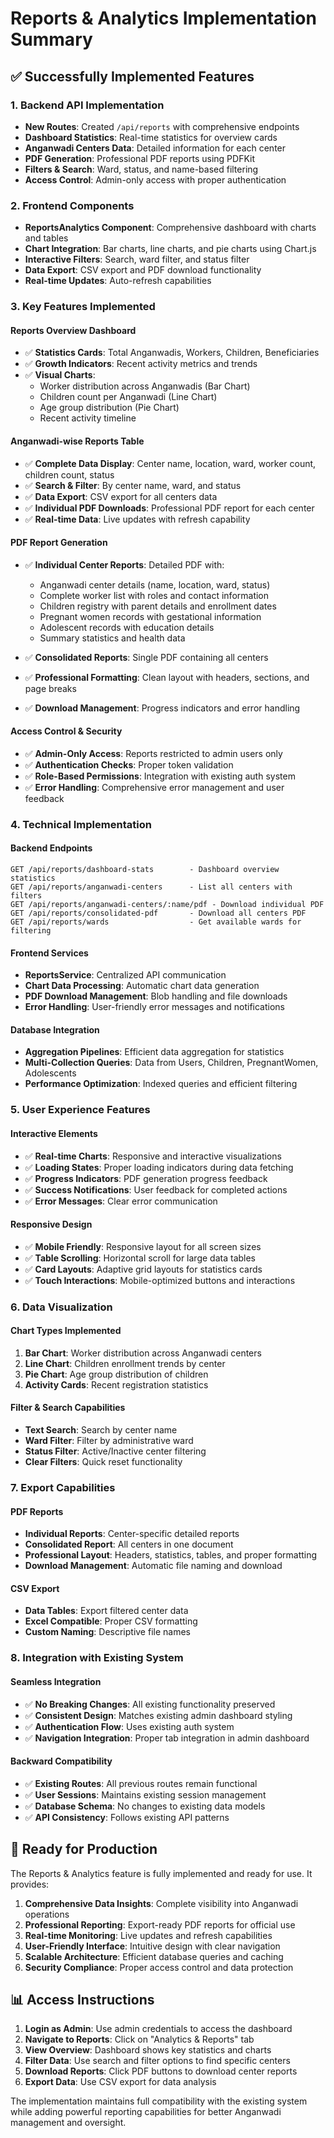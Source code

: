 # Reports & Analytics Implementation Summary

## ✅ Successfully Implemented Features

### 1. **Backend API Implementation**
- **New Routes**: Created `/api/reports` with comprehensive endpoints
- **Dashboard Statistics**: Real-time statistics for overview cards
- **Anganwadi Centers Data**: Detailed information for each center
- **PDF Generation**: Professional PDF reports using PDFKit
- **Filters & Search**: Ward, status, and name-based filtering
- **Access Control**: Admin-only access with proper authentication

### 2. **Frontend Components**
- **ReportsAnalytics Component**: Comprehensive dashboard with charts and tables
- **Chart Integration**: Bar charts, line charts, and pie charts using Chart.js
- **Interactive Filters**: Search, ward filter, and status filter
- **Data Export**: CSV export and PDF download functionality
- **Real-time Updates**: Auto-refresh capabilities

### 3. **Key Features Implemented**

#### **Reports Overview Dashboard**
- ✅ **Statistics Cards**: Total Anganwadis, Workers, Children, Beneficiaries
- ✅ **Growth Indicators**: Recent activity metrics and trends
- ✅ **Visual Charts**: 
  - Worker distribution across Anganwadis (Bar Chart)
  - Children count per Anganwadi (Line Chart)
  - Age group distribution (Pie Chart)
  - Recent activity timeline

#### **Anganwadi-wise Reports Table**
- ✅ **Complete Data Display**: Center name, location, ward, worker count, children count, status
- ✅ **Search & Filter**: By center name, ward, and status
- ✅ **Data Export**: CSV export for all centers data
- ✅ **Individual PDF Downloads**: Professional PDF report for each center
- ✅ **Real-time Data**: Live updates with refresh capability

#### **PDF Report Generation**
- ✅ **Individual Center Reports**: Detailed PDF with:
  - Anganwadi center details (name, location, ward, status)
  - Complete worker list with roles and contact information
  - Children registry with parent details and enrollment dates
  - Pregnant women records with gestational information
  - Adolescent records with education details
  - Summary statistics and health data

- ✅ **Consolidated Reports**: Single PDF containing all centers
- ✅ **Professional Formatting**: Clean layout with headers, sections, and page breaks
- ✅ **Download Management**: Progress indicators and error handling

#### **Access Control & Security**
- ✅ **Admin-Only Access**: Reports restricted to admin users only
- ✅ **Authentication Checks**: Proper token validation
- ✅ **Role-Based Permissions**: Integration with existing auth system
- ✅ **Error Handling**: Comprehensive error management and user feedback

### 4. **Technical Implementation**

#### **Backend Endpoints**
```
GET /api/reports/dashboard-stats        - Dashboard overview statistics
GET /api/reports/anganwadi-centers      - List all centers with filters
GET /api/reports/anganwadi-centers/:name/pdf - Download individual PDF
GET /api/reports/consolidated-pdf       - Download all centers PDF
GET /api/reports/wards                  - Get available wards for filtering
```

#### **Frontend Services**
- **ReportsService**: Centralized API communication
- **Chart Data Processing**: Automatic chart data generation
- **PDF Download Management**: Blob handling and file downloads
- **Error Handling**: User-friendly error messages and notifications

#### **Database Integration**
- **Aggregation Pipelines**: Efficient data aggregation for statistics
- **Multi-Collection Queries**: Data from Users, Children, PregnantWomen, Adolescents
- **Performance Optimization**: Indexed queries and efficient filtering

### 5. **User Experience Features**

#### **Interactive Elements**
- ✅ **Real-time Charts**: Responsive and interactive visualizations
- ✅ **Loading States**: Proper loading indicators during data fetching
- ✅ **Progress Indicators**: PDF generation progress feedback
- ✅ **Success Notifications**: User feedback for completed actions
- ✅ **Error Messages**: Clear error communication

#### **Responsive Design**
- ✅ **Mobile Friendly**: Responsive layout for all screen sizes
- ✅ **Table Scrolling**: Horizontal scroll for large data tables
- ✅ **Card Layouts**: Adaptive grid layouts for statistics cards
- ✅ **Touch Interactions**: Mobile-optimized buttons and interactions

### 6. **Data Visualization**

#### **Chart Types Implemented**
1. **Bar Chart**: Worker distribution across Anganwadi centers
2. **Line Chart**: Children enrollment trends by center
3. **Pie Chart**: Age group distribution of children
4. **Activity Cards**: Recent registration statistics

#### **Filter & Search Capabilities**
- **Text Search**: Search by center name
- **Ward Filter**: Filter by administrative ward
- **Status Filter**: Active/Inactive center filtering
- **Clear Filters**: Quick reset functionality

### 7. **Export Capabilities**

#### **PDF Reports**
- **Individual Reports**: Center-specific detailed reports
- **Consolidated Report**: All centers in one document
- **Professional Layout**: Headers, statistics, tables, and proper formatting
- **Download Management**: Automatic file naming and download

#### **CSV Export**
- **Data Tables**: Export filtered center data
- **Excel Compatible**: Proper CSV formatting
- **Custom Naming**: Descriptive file names

### 8. **Integration with Existing System**

#### **Seamless Integration**
- ✅ **No Breaking Changes**: All existing functionality preserved
- ✅ **Consistent Design**: Matches existing admin dashboard styling
- ✅ **Authentication Flow**: Uses existing auth system
- ✅ **Navigation Integration**: Proper tab integration in admin dashboard

#### **Backward Compatibility**
- ✅ **Existing Routes**: All previous routes remain functional
- ✅ **User Sessions**: Maintains existing session management
- ✅ **Database Schema**: No changes to existing data models
- ✅ **API Consistency**: Follows existing API patterns

## 🚀 Ready for Production

The Reports & Analytics feature is fully implemented and ready for use. It provides:

1. **Comprehensive Data Insights**: Complete visibility into Anganwadi operations
2. **Professional Reporting**: Export-ready PDF reports for official use
3. **Real-time Monitoring**: Live updates and refresh capabilities
4. **User-Friendly Interface**: Intuitive design with clear navigation
5. **Scalable Architecture**: Efficient database queries and caching
6. **Security Compliance**: Proper access control and data protection

## 📊 Access Instructions

1. **Login as Admin**: Use admin credentials to access the dashboard
2. **Navigate to Reports**: Click on "Analytics & Reports" tab
3. **View Overview**: Dashboard shows key statistics and charts
4. **Filter Data**: Use search and filter options to find specific centers
5. **Download Reports**: Click PDF buttons to download center reports
6. **Export Data**: Use CSV export for data analysis

The implementation maintains full compatibility with the existing system while adding powerful reporting capabilities for better Anganwadi management and oversight.